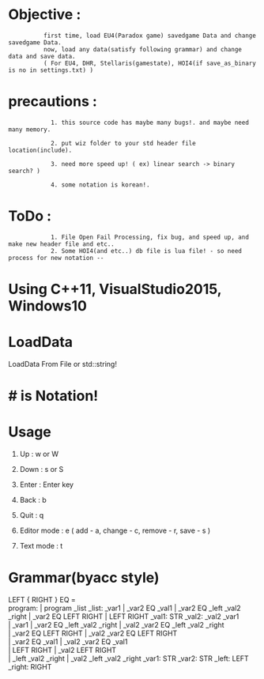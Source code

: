 # Objective : 
              first time, load EU4(Paradox game) savedgame Data and change savedgame Data.
              now, load any data(satisfy following grammar) and change data and save data.
              ( For EU4, DHR, Stellaris(gamestate), HOI4(if save_as_binary is no in settings.txt) )
            
# precautions :
                1. this source code has maybe many bugs!. and maybe need many memory.
                
                2. put wiz folder to your std header file location(include).
                
                3. need more speed up! ( ex) linear search -> binary search? )
                
                4. some notation is korean!.
                
# ToDo : 
                1. File Open Fail Processing, fix bug, and speed up, and make new header file and etc.. 
                2. Some HOI4(and etc..) db file is lua file! - so need process for new notation --  
                
# Using C++11, VisualStudio2015, Windows10

# LoadData
 LoadData From File or std::string!
 
# # is Notation!

# Usage
  1. Up : w or W
  2. Down : s or S
  
  3. Enter : Enter key
  
  4. Back : b
  5. Quit : q
  
  6. Editor mode : e 
      ( add - a, change - c, remove - r, save - s )
  7. Text mode : t
  
# Grammar(byacc style)
  LEFT { RIGHT }  EQ =  
  program:
      | program _list
  _list: _var1 
      | _var2 EQ _val1
      | _var2 EQ _left _val2 _right 
      | _var2 EQ LEFT RIGHT 
      | LEFT RIGHT
  _val1: STR
  _val2: _val2 _var1  
      | _var1 
      | _var2 EQ _left _val2 _right 
      | _val2 _var2 EQ _left _val2 _right  
      | _var2 EQ LEFT RIGHT 
      | _val2 _var2 EQ LEFT RIGHT  
      | _var2 EQ _val1 
      | _val2 _var2 EQ _val1  
      | LEFT RIGHT 
      | _val2 LEFT RIGHT  
      | _left _val2 _right
      | _val2 _left _val2 _right
  _var1: STR
  _var2: STR 
  _left: LEFT 
  _right: RIGHT
